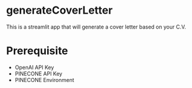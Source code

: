 # generateCoverLetter

This is a streamlit app that will generate a cover letter based on your C.V.

# Prerequisite
- OpenAI API Key
- PINECONE API Key
- PINECONE Environment